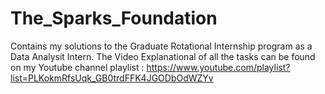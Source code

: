 # The_Sparks_Foundation
Contains my solutions to the Graduate Rotational Internship program as a Data Analysit Intern.
The Video Explanational of all the tasks can be found on my Youtube channel playlist : https://www.youtube.com/playlist?list=PLKokmRfsUqk_GB0trdFFK4JGODbOdWZYv
